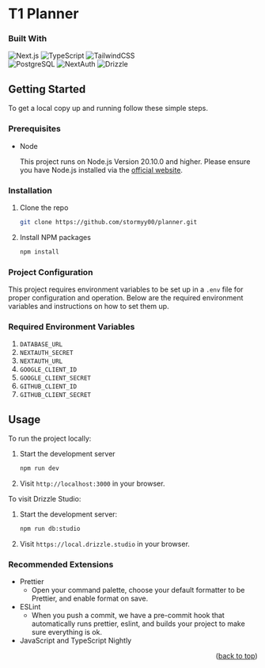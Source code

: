 # T1 Planner

### Built With

![Next.js](https://img.shields.io/badge/next.js-000000?style=for-the-badge&logo=nextdotjs&logoColor=white)
![TypeScript](https://img.shields.io/badge/typescript-%23007ACC.svg?style=for-the-badge&logo=typescript&logoColor=white)
![TailwindCSS](https://img.shields.io/badge/tailwindcss-%2338B2AC.svg?style=for-the-badge&logo=tailwind-css&logoColor=white)
<br/>
![PostgreSQL](https://img.shields.io/badge/PostgreSQL-4169E1?style=for-the-badge&logo=postgresql&logoColor=white)
![NextAuth](https://img.shields.io/badge/NextAuth-000000?style=for-the-badge&logo=nextauth&logoColor=white)
![Drizzle](https://img.shields.io/badge/Drizzle-000000?style=for-the-badge&logo=drizzle&logoColor=#84A438)

## Getting Started

To get a local copy up and running follow these simple steps.

### Prerequisites

- Node

  This project runs on Node.js Version 20.10.0 and higher. Please ensure you have Node.js installed via the [official website](https://nodejs.org/en).

### Installation

1.  Clone the repo
    ```sh
    git clone https://github.com/stormyy00/planner.git
    ```
2.  Install NPM packages
    ```sh
    npm install
    ```

### Project Configuration

This project requires environment variables to be set up in a `.env` file for proper configuration and operation. Below are the required environment variables and instructions on how to set them up.

### Required Environment Variables

1. `DATABASE_URL`
2. `NEXTAUTH_SECRET`
3. `NEXTAUTH_URL`
4. `GOOGLE_CLIENT_ID`
5. `GOOGLE_CLIENT_SECRET`
6. `GITHUB_CLIENT_ID`
7. `GITHUB_CLIENT_SECRET`

## Usage

To run the project locally:

1. Start the development server
   ```sh
   npm run dev
   ```
2. Visit `http://localhost:3000` in your browser.

To visit Drizzle Studio:

1. Start the development server:
   ```sh
   npm run db:studio
   ```
2. Visit `https://local.drizzle.studio` in your browser.

### Recommended Extensions

- Prettier
  - Open your command palette, choose your default formatter to be Prettier, and enable format on save.
- ESLint
  - When you push a commit, we have a pre-commit hook that automatically runs prettier, eslint, and builds your project to make sure everything is ok.
- JavaScript and TypeScript Nightly

<p align="right">(<a href="#readme-top">back to top</a>)</p>
